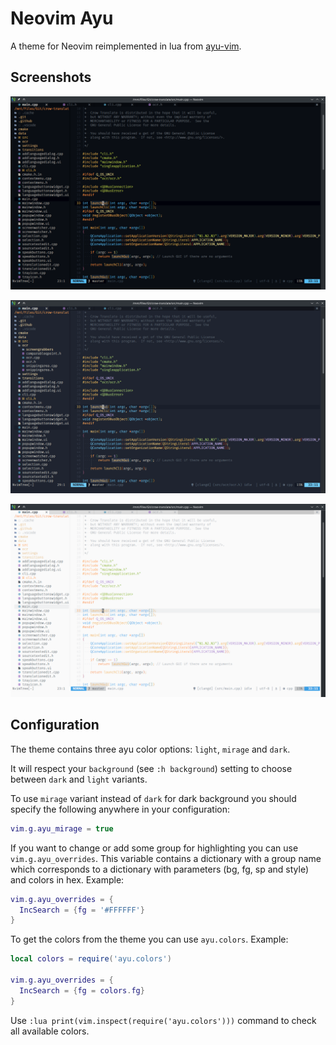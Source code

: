 # Neovim Ayu

A theme for Neovim reimplemented in lua from [ayu-vim](https://github.com/Luxed/ayu-vim).

## Screenshots

![dark](screenshots/dark.png)

![mirage](screenshots/mirage.png)

![light](screenshots/light.png)

## Configuration

The theme contains three ayu color options: `light`, `mirage` and `dark`.

It will respect your `background` (see `:h background`) setting to choose between `dark` and `light` variants.

To use `mirage` variant instead of `dark` for dark background you should specify the following anywhere in your configuration:

```lua
vim.g.ayu_mirage = true
```

If you want to change or add some group for highlighting you can use `vim.g.ayu_overrides`. This variable contains a dictionary with a group name which corresponds to a dictionary with parameters (bg, fg, sp and style) and colors in hex. Example:

```lua
vim.g.ayu_overrides = {
  IncSearch = {fg = '#FFFFFF'}
}
```

To get the colors from the theme you can use `ayu.colors`. Example:

```lua
local colors = require('ayu.colors')

vim.g.ayu_overrides = {
  IncSearch = {fg = colors.fg}
}
```

Use `:lua print(vim.inspect(require('ayu.colors')))` command to check all available colors.
